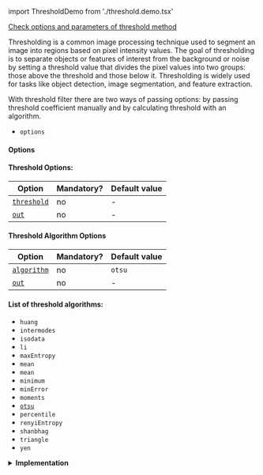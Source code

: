 import ThresholdDemo from './threshold.demo.tsx'

[Check options and parameters of threshold method](https://image-js.github.io/image-js-typescript/classes/Image.html#threshold 'github.io link')

Thresholding is a common image processing technique used to segment an image into regions based on pixel intensity values. The goal of thresholding is to separate objects or features of interest from the background or noise by setting a threshold value that divides the pixel values into two groups: those above the threshold and those below it. Thresholding is widely used for tasks like object detection, image segmentation, and feature extraction.

<ThresholdDemo />

With threshold filter there are two ways of passing options: by passing threshold coefficient manually and by calculating threshold with an algorithm.

- `options`

#### Options

#### Threshold Options:

| Option                                                                                                            | Mandatory? | Default value |
| ----------------------------------------------------------------------------------------------------------------- | ---------- | ------------- |
| [`threshold`](https://image-js.github.io/image-js-typescript/interfaces/ThresholdOptionsThreshold.html#threshold) | no         | -             |
| [`out`](https://image-js.github.io/image-js-typescript/interfaces/ThresholdOptionsThreshold.html#out)             | no         | -             |

#### Threshold Algorithm Options

| Option                                                                                                            | Mandatory? | Default value |
| ----------------------------------------------------------------------------------------------------------------- | ---------- | ------------- |
| [`algorithm`](https://image-js.github.io/image-js-typescript/interfaces/ThresholdOptionsAlgorithm.html#algorithm) | no         | `otsu`        |
| [`out`](https://image-js.github.io/image-js-typescript/interfaces/ThresholdOptionsAlgorithm.html#out)             | no         | -             |

#### List of threshold algorithms:

- `huang`
- `intermodes`
- `isodata`
- `li`
- `maxEntropy`
- `mean`
- `mean`
- `minimum`
- `minError`
- `moments`
- [`otsu`](https://en.wikipedia.org/wiki/Otsu%27s_method "wikipedia link on otsu's method")
- `percentile`
- `renyiEntropy`
- `shanbhag`
- `triangle`
- `yen`

<details>
<summary><b>Implementation</b>
</summary>

Here's how thresholding works:

_Choose a threshold value_: This value is determined based on the characteristics of the image and the desired segmentation outcome. It can be chosen manually or automatically using various algorithms.

_Compare each pixel's intensity value with the threshold value:_ If the pixel value is greater than or equal to the threshold value, it is assigned to one group (foreground or object).
If the pixel value is less than the threshold value, it is assigned to the other group (background).

_Generate a binary image:_ The result of thresholding is a binary image(mask) where pixels belonging to the foreground are assigned a value of 1 (white) and pixels belonging to the background are assigned a value of 0 (black).

</details>
